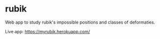 # rubik

Web app to study rubik's impossible positions and classes of deformaties.

Live app: https://myrubik.herokuapp.com/
